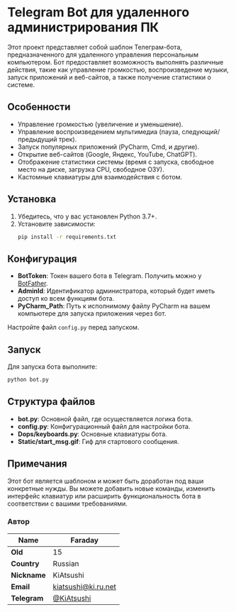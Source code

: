 # Telegram Bot для удаленного администрирования ПК

Этот проект представляет собой шаблон Телеграм-бота, предназначенного для удаленного управления персональным компьютером. Бот предоставляет возможность выполнять различные действия, такие как управление громкостью, воспроизведение музыки, запуск приложений и веб-сайтов, а также получение статистики о системе.

## Особенности

- Управление громкостью (увеличение и уменьшение).
- Управление воспроизведением мультимедиа (пауза, следующий/предыдущий трек).
- Запуск популярных приложений (PyCharm, Cmd, и другие).
- Открытие веб-сайтов (Google, Яндекс, YouTube, ChatGPT).
- Отображение статистики системы (время с запуска, свободное место на диске, загрузка CPU, свободное ОЗУ).
- Кастомные клавиатуры для взаимодействия с ботом.

## Установка

1. Убедитесь, что у вас установлен Python 3.7+.
2. Установите зависимости:
   ```bash
   pip install -r requirements.txt
   ```

## Конфигурация

- **BotToken**: Токен вашего бота в Telegram. Получить можно у [BotFather](https://core.telegram.org/bots#botfather).
- **AdminId**: Идентификатор администратора, который будет иметь доступ ко всем функциям бота.
- **PyCharm_Path**: Путь к исполнимому файлу PyCharm на вашем компьютере для запуска приложения через бот.

Настройте файл `config.py` перед запуском.

## Запуск

Для запуска бота выполните:

```bash
python bot.py
```

## Структура файлов

- **bot.py**: Основной файл, где осуществляется логика бота.
- **config.py**: Конфигурационный файл для настройки бота.
- **Dops/keyboards.py**: Основные клавиатуры бота.
- **Static/start_msg.gif**: Гиф для стартового сообщения.

## Примечания

Этот бот является шаблоном и может быть доработан под ваши конкретные нужды. Вы можете добавить новые команды, изменить интерфейс клавиатур или расширить функциональность бота в соответствии с вашими требованиями.

### Автор

| **Name** | Faraday |
|-------------------|---------|
| **Old**          | 15      |
| **Country** | Russian |
| **Nickname** | KiAtsushi |
| **Email** | [kiatsushi@ki.ru.net](mailto:kiatsushi@ki.ru.net) |
| **Telegram** | [@KiAtsushi](https://t.me/KiAtsushi) |
